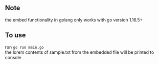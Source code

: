## Note
the embed functionality in golang only works with go version 1.16.5+

## To use
run `go run main.go`  
the lorem contents of sample.txt from the embedded file will be printed to console